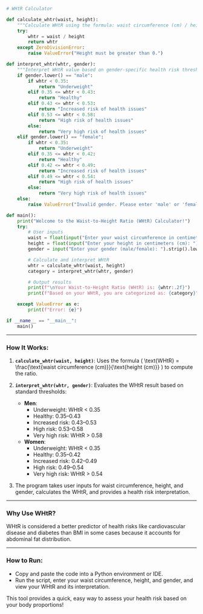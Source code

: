 ```python
# WHtR Calculator

def calculate_whtr(waist, height):
    """Calculate WHtR using the formula: waist circumference (cm) / height (cm)."""
    try:
        whtr = waist / height
        return whtr
    except ZeroDivisionError:
        raise ValueError("Height must be greater than 0.")

def interpret_whtr(whtr, gender):
    """Interpret WHtR value based on gender-specific health risk thresholds."""
    if gender.lower() == "male":
        if whtr < 0.35:
            return "Underweight"
        elif 0.35 <= whtr < 0.43:
            return "Healthy"
        elif 0.43 <= whtr < 0.53:
            return "Increased risk of health issues"
        elif 0.53 <= whtr < 0.58:
            return "High risk of health issues"
        else:
            return "Very high risk of health issues"
    elif gender.lower() == "female":
        if whtr < 0.35:
            return "Underweight"
        elif 0.35 <= whtr < 0.42:
            return "Healthy"
        elif 0.42 <= whtr < 0.49:
            return "Increased risk of health issues"
        elif 0.49 <= whtr < 0.54:
            return "High risk of health issues"
        else:
            return "Very high risk of health issues"
    else:
        raise ValueError("Invalid gender. Please enter 'male' or 'female'.")

def main():
    print("Welcome to the Waist-to-Height Ratio (WHtR) Calculator!")
    try:
        # User inputs
        waist = float(input("Enter your waist circumference in centimeters (cm): "))
        height = float(input("Enter your height in centimeters (cm): "))
        gender = input("Enter your gender (male/female): ").strip().lower()

        # Calculate and interpret WHtR
        whtr = calculate_whtr(waist, height)
        category = interpret_whtr(whtr, gender)

        # Output results
        print(f"\nYour Waist-to-Height Ratio (WHtR) is: {whtr:.2f}")
        print(f"Based on your WHtR, you are categorized as: {category}")

    except ValueError as e:
        print(f"Error: {e}")

if __name__ == "__main__":
    main()
```

---

### **How It Works**:
1. **`calculate_whtr(waist, height)`**: Uses the formula \( \text{WHtR} = \frac{\text{waist circumference (cm)}}{\text{height (cm)}} \) to compute the ratio.
2. **`interpret_whtr(whtr, gender)`**: Evaluates the WHtR result based on standard thresholds:  
   - **Men**:  
     - Underweight: WHtR < 0.35  
     - Healthy: 0.35–0.43  
     - Increased risk: 0.43–0.53  
     - High risk: 0.53–0.58  
     - Very high risk: WHtR > 0.58  
   - **Women**:  
     - Underweight: WHtR < 0.35  
     - Healthy: 0.35–0.42  
     - Increased risk: 0.42–0.49  
     - High risk: 0.49–0.54  
     - Very high risk: WHtR > 0.54  

3. The program takes user inputs for waist circumference, height, and gender, calculates the WHtR, and provides a health risk interpretation.  

---

### **Why Use WHtR?**  
WHtR is considered a better predictor of health risks like cardiovascular disease and diabetes than BMI in some cases because it accounts for abdominal fat distribution.  

---

### **How to Run**:
- Copy and paste the code into a Python environment or IDE.
- Run the script, enter your waist circumference, height, and gender, and view your WHtR and its interpretation.  

This tool provides a quick, easy way to assess your health risk based on your body proportions!
